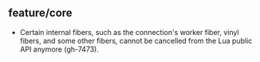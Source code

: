 ## feature/core

* Certain internal fibers, such as the connection's worker fiber, vinyl fibers,
  and some other fibers, cannot be cancelled from the Lua public API anymore (gh-7473).

